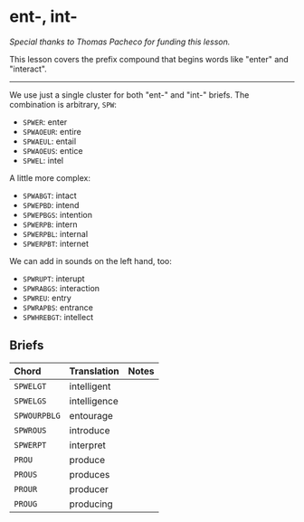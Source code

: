 # ent-, int-

_Special thanks to Thomas Pacheco for funding this lesson._

This lesson covers the prefix compound that begins words like "enter" and "interact".

---

We use just a single cluster for both "ent-" and "int-" briefs. The combination is arbitrary, `SPW`:

<Steno-Display labels="all" stroke="SPW" />

- `SPWER`: enter
- `SPWAOEUR`: entire
- `SPWAEUL`: entail
- `SPWAOEUS`: entice
- `SPWEL`: intel

A little more complex:

- `SPWABGT`: intact
- `SPWEPBD`: intend
- `SPWEPBGS`: intention
- `SPWERPB`: intern
- `SPWERPBL`: internal
- `SPWERPBT`: internet

We can add in sounds on the left hand, too:

- `SPWRUPT`: interupt
- `SPWRABGS`: interaction
- `SPWREU`: entry
- `SPWRAPBS`: entrance
- `SPWHREBGT`: intellect

## Briefs

| Chord        | Translation  | Notes |
| :----------- | :----------- | :---- |
| `SPWELGT`    | intelligent  |       |
| `SPWELGS`    | intelligence |       |
| `SPWOURPBLG` | entourage    |       |
| `SPWROUS`    | introduce    |       |
| `SPWERPT`    | interpret    |       |
| `PROU`       | produce      |       |
| `PROUS`      | produces     |       |
| `PROUR`      | producer     |       |
| `PROUG`      | producing    |       |
